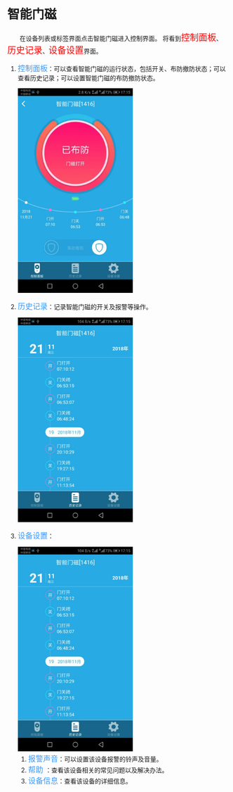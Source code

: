 # 智能门磁

&emsp;&emsp;在设备列表或标签界面点击智能门磁进入控制界面。 将看到<font style='color:#ff0000;font-size:20px'>控制面板</font>、<font style='color:#ff0000;font-size:20px'>历史记录</font>、<font style='color:#ff0000;font-size:20px'>设备设置</font>界面。

1. <font style='color:#3699ff;font-size:17px'>控制面板</font>：可以查看智能门磁的运行状态，包括开关、布防撤防状态；可以查看历史记录；可以设置智能门磁的布防撤防状态。

	<img src="../images/MacBee/智能门磁/控制界面.png" width = "262" height = "465">
	
2.	<font style='color:#3699ff;font-size:17px'>历史记录</font>：记录智能门磁的开关及报警等操作。

	<img src="../images/MacBee/智能门磁/历史记录.png" width = "262" height = "465">
	
3.	<font style='color:#3699ff;font-size:17px'>设备设置</font>：

	<img src="../images/MacBee/智能门磁/历史记录.png" width = "262" height = "465">
	
	1. <font style='color:#3699ff;font-size:17px'>报警声音</font>：可以设置该设备报警的铃声及音量。
	2. <font style='color:#3699ff;font-size:17px'> 帮助 </font>：查看该设备相关的常见问题以及解决办法。
	3. <font style='color:#3699ff;font-size:17px'>设备信息</font>：查看该设备的详细信息。
